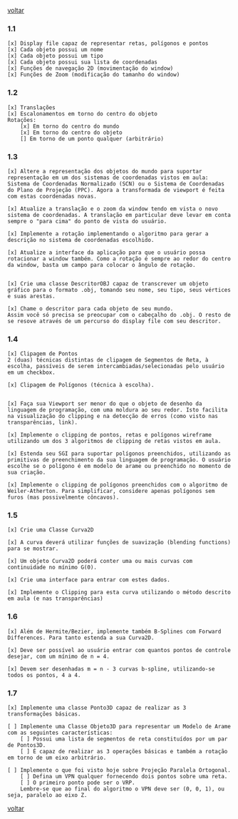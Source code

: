 [voltar](README.md)

### 1.1
    [x] Display file capaz de representar retas, polígonos e pontos
    [x] Cada objeto possui um nome
    [x] Cada objeto possui um tipo
    [x] Cada objeto possui sua lista de coordenadas
    [x] Funções de navegação 2D (movimentação do window)
    [x] Funções de Zoom (modificação do tamanho do window)

### 1.2
    [x] Translações
    [x] Escalonamentos em torno do centro do objeto
    Rotações:
        [x] Em torno do centro do mundo
        [x] Em torno do centro do objeto
        [] Em torno de um ponto qualquer (arbitrário)‏

### 1.3
    [x] Altere a representação dos objetos do mundo para suportar representação em um dos sistemas de coordenadas vistos em aula: Sistema de Coordenadas Normalizado (SCN) ou o Sistema de Coordenadas do Plano de Projeção (PPC). Agora a transformada de viewport é feita com estas coordenadas novas.

    [x] Atualize a translação e o zoom da window tendo em vista o novo sistema de coordenadas. A translação em particular deve levar em conta sempre o "para cima" do ponto de vista do usuário.

    [x] Implemente a rotação implementando o algoritmo para gerar a descrição no sistema de coordenadas escolhido.

    [x] Atualize a interface da aplicação para que o usuário possa rotacionar a window também. Como a rotação é sempre ao redor do centro da window, basta um campo para colocar o ângulo de rotação.


    [x] Crie uma classe DescritorOBJ capaz de transcrever um objeto gráfico para o formato .obj, tomando seu nome, seu tipo, seus vértices e suas arestas.

    [x] Chame o descritor para cada objeto de seu mundo.
    Assim você só precisa se preocupar com o cabeçalho do .obj. O resto de se resove através de um percurso do display file com seu descritor.

### 1.4
    [x] Clipagem de Pontos
    2 (duas) técnicas distintas de clipagem de Segmentos de Reta, à escolha, passíveis de serem intercambiadas/selecionadas pelo usuário em um checkbox.

    [x] Clipagem de Polígonos (técnica à escolha).


    [x] Faça sua Viewport ser menor do que o objeto de desenho da linguagem de programação, com uma moldura ao seu redor. Isto facilita na visualização do clipping e na detecção de erros (como visto nas transparências, link).

    [x] Implemente o clipping de pontos, retas e polígonos wireframe utilizando um dos 3 algoritmos de clipping de retas vistos em aula.

    [x] Estenda seu SGI para suportar polígonos preenchidos, utilizando as primitivas de preenchimento da sua linguagem de programação. O usuário escolhe se o polígono é em modelo de arame ou preenchido no momento de sua criação.

    [x] Implemente o clipping de polígonos preenchidos com o algoritmo de Weiler-Atherton. Para simplificar, considere apenas polígonos sem furos (mas possivelmente côncavos).

### 1.5
    [x] Crie uma Classe Curva2D

    [x] A curva deverá utilizar funções de suavização (blending functions) para se mostrar.

    [x] Um objeto Curva2D poderá conter uma ou mais curvas com continuidade no mínimo G(0).

    [x] Crie uma interface para entrar com estes dados.

    [x] Implemente o Clipping para esta curva utilizando o método descrito em aula (e nas transparências)

### 1.6
    [x] Além de Hermite/Bezier, implemente também B-Splines com Forward Differences. Para tanto estenda a sua Curva2D.

    [x] Deve ser possível ao usuário entrar com quantos pontos de controle desejar, com um mínimo de n = 4.

    [x] Devem ser desenhadas m = n - 3 curvas b-spline, utilizando-se todos os pontos, 4 a 4.

### 1.7

    [x] Implemente uma classe Ponto3D capaz de realizar as 3 transformações básicas.

    [ ] Implemente uma Classe Objeto3D para representar um Modelo de Arame com as seguintes características:
        [ ] Possui uma lista de segmentos de reta constituídos por um par de Pontos3D.
        [ ] É capaz de realizar as 3 operações básicas e também a rotação em torno de um eixo arbitrário.

    [ ] Implemente o que foi visto hoje sobre Projeção Paralela Ortogonal.
        [ ] Defina um VPN qualquer fornecendo dois pontos sobre uma reta.
        [ ] O primeiro ponto pode ser o VRP.
        Lembre-se que ao final do algoritmo o VPN deve ser (0, 0, 1), ou seja, paralelo ao eixo Z.


[voltar](README.md)
